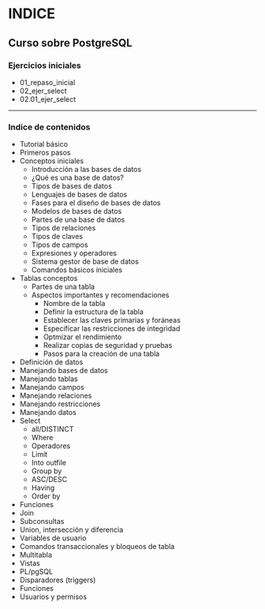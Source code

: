 # INDICE

## Curso sobre PostgreSQL

### Ejercicios iniciales

- 01_repaso_inicial
- 02_ejer_select
- 02.01_ejer_select

--------

### Indice de contenidos

- Tutorial básico
- Primeros pasos
- Conceptos iniciales
  - Introducción a las bases de datos
  - ¿Qué es una base de datos?
  - Tipos de bases de datos
  - Lenguajes de bases de datos
  - Fases para el diseño de bases de datos
  - Modelos de bases de datos
  - Partes de una base de datos
  - Tipos de relaciones
  - Tipos de claves
  - Tipos de campos
  - Expresiones y operadores
  - Sistema gestor de base de datos
  - Comandos básicos iniciales
- Tablas conceptos
  - Partes de una tabla
  - Aspectos importantes y recomendaciones
    - Nombre de la tabla
    - Definir la estructura de la tabla
    - Establecer las claves primarias y foráneas
    - Especificar las restricciones de integridad
    - Optmizar el rendimiento
    - Realizar copias de seguridad y pruebas
    - Pasos para la creación de una tabla
- Definición de datos
- Manejando bases de datos
- Manejando tablas
- Manejando campos
- Manejando relaciones
- Manejando restricciones
- Manejando datos
- Select
  - all/DISTINCT
  - Where
  - Operadores
  - Limit
  - Into outfile
  - Group by
  - ASC/DESC
  - Having
  - Order by
- Funciones
- Join
- Subconsultas
- Union, intersección y diferencia
- Variables de usuario
- Comandos transaccionales y bloqueos de tabla
- Multitabla
- Vistas
- PL/pgSQL
- Disparadores (triggers)
- Funciones
- Usuarios y permisos
